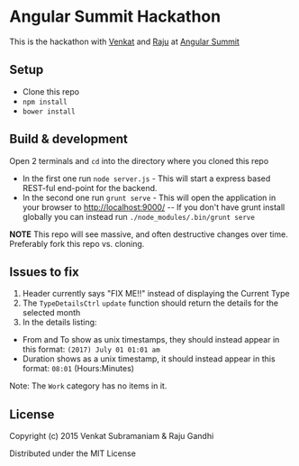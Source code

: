 # Angular Summit Hackathon

This is the hackathon with [Venkat](https://twitter.com/venkat_s) and [Raju](https://twitter.com/looselytyped) at [Angular Summit](https://angularsummit.com/conference/boston/2015/09/home)

## Setup

- Clone this repo
- `npm install`
- `bower install`

## Build & development

Open 2 terminals and `cd` into the directory where you cloned this repo

- In the first one run `node server.js` - This will start a express based REST-ful end-point for the backend.
- In the second one run `grunt serve` - This will open the application in your browser to [http://localhost:9000/](http://localhost:9000/)
-- If you don't have grunt install globally you can instead run `./node_modules/.bin/grunt serve`

**NOTE** This repo will see massive, and often destructive changes over time. Preferably fork this repo vs. cloning. 

## Issues to fix

1. Header currently says "FIX ME!!" instead of displaying the Current Type
2. The `TypeDetailsCtrl` `update` function should return the details for the selected month
3. In the details listing:
  - From and To show as unix timestamps, they should instead appear in this format: `(2017) July 01 01:01 am`
  - Duration shows as a unix timestamp, it should instead appear in this format: `08:01` (Hours:Minutes)

Note: The `Work` category has no items in it.

## License

Copyright (c) 2015 Venkat Subramaniam & Raju Gandhi

Distributed under the MIT License
